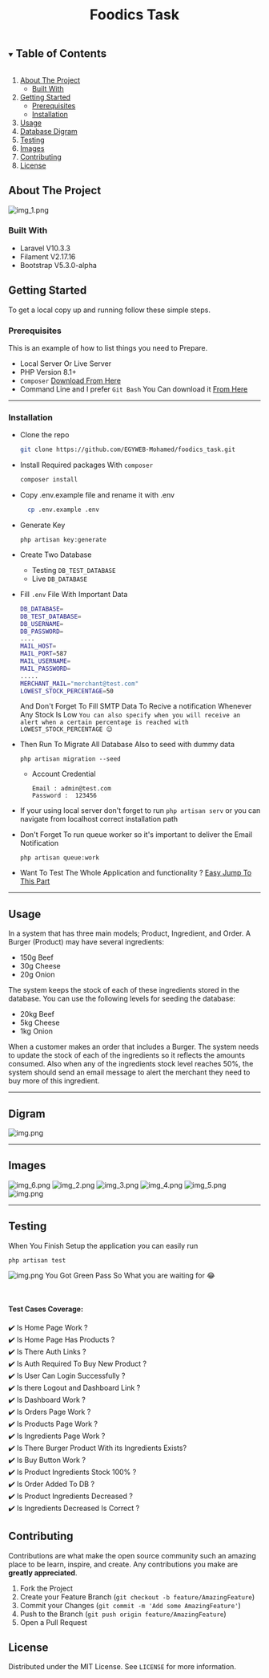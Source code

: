 
<h1 align="center">Foodics Task</h1>

<!-- TABLE OF CONTENTS -->
<details open="open">
  <summary><h2 style="display: inline-block">Table of Contents</h2></summary>
  <ol>
    <li>
      <a href="#about-the-project">About The Project</a>
      <ul>
        <li><a href="#built-with">Built With</a></li>
      </ul>
    </li>
    <li>
      <a href="#getting-started">Getting Started</a>
      <ul>
        <li><a href="#prerequisites">Prerequisites</a></li>
        <li><a href="#installation">Installation</a></li>
      </ul>
    </li>
    <li><a href="#usage">Usage</a></li>
    <li><a href="#digram">Database Digram</a></li>
    <li><a href="#testing">Testing</a></li>
    <li><a href="#images">Images</a></li>
    <li><a href="#contributing">Contributing</a></li>
    <li><a href="#license">License</a></li>
  </ol>
</details>

<!-- ABOUT THE PROJECT -->

## About The Project

![img_1.png](git_images/img_1.png)

### Built With

-   Laravel V10.3.3
-   Filament V2.17.16
-   Bootstrap V5.3.0-alpha

<!-- GETTING STARTED -->

## Getting Started

To get a local copy up and running follow these simple steps.

### Prerequisites

This is an example of how to list things you need to Prepare.

-   Local Server Or Live Server
-   PHP Version 8.1+
-   `Composer` [Download From Here](https://getcomposer.org/download)
-   Command Line and I prefer `Git Bash` You Can download it [From Here](https://git-scm.com/downloads)

<hr>

### Installation

-   Clone the repo
    ```sh
    git clone https://github.com/EGYWEB-Mohamed/foodics_task.git
    ```
-   Install Required packages With `composer`
    ```sh
    composer install
    ```
-   Copy .env.example file and rename it with .env
    ```sh
      cp .env.example .env
    ```
-   Generate Key
    ```ssh
    php artisan key:generate
    ```
-   Create Two Database

    -   Testing `DB_TEST_DATABASE`
    -   Live `DB_DATABASE`

-   Fill `.env` File With Important Data

    ```sh
    DB_DATABASE=
    DB_TEST_DATABASE=
    DB_USERNAME=
    DB_PASSWORD=
    ....
    MAIL_HOST=
    MAIL_PORT=587
    MAIL_USERNAME=
    MAIL_PASSWORD=
    .....
    MERCHANT_MAIL="merchant@test.com"
    LOWEST_STOCK_PERCENTAGE=50
    ```

    And Don't Forget To Fill SMTP Data To Recive a notification Whenever Any Stock Is Low `You can also specify when you will receive an alert when a certain percentage is reached with LOWEST_STOCK_PERCENTAGE 😉`

-   Then Run To Migrate All Database Also to seed with dummy data
    ```ssh
    php artisan migration --seed
    ```
    -   Account Credential
        ```
        Email : admin@test.com
        Password :  123456
        ```
- If your using local server don't forget to run `php artisan serv` or you can navigate from localhost correct installation path

- Don't Forget To run queue worker so it's important to deliver the Email Notification 
    ```ssh
  php artisan queue:work
  ```

-   Want To Test The Whole Application and functionality ? <a href="#testing">Easy Jump To This Part</a>

<hr>

<!-- USAGE EXAMPLES -->

## Usage
In a system that has three main models; Product, Ingredient, and Order.
A Burger (Product) may have several ingredients:
- 150g Beef
- 30g Cheese
- 20g Onion

The system keeps the stock of each of these ingredients stored in the database. You
can use the following levels for seeding the database:
- 20kg Beef
- 5kg Cheese
- 1kg Onion

When a customer makes an order that includes a Burger. The system needs to update the
stock of each of the ingredients so it reflects the amounts consumed.
Also when any of the ingredients stock level reaches 50%, the system should send an
email message to alert the merchant they need to buy more of this ingredient.

<!-- USAGE EXAMPLES -->
<hr>

## Digram
![img.png](git_images/db.png)

<hr>

## Images
![img_6.png](git_images/img_6.png)
![img_2.png](git_images/img_2.png)
![img_3.png](git_images/img_3.png)
![img_4.png](git_images/img_4.png)
![img_5.png](git_images/img_5.png)
![img.png](git_images/notification.png)
<hr>

## Testing
When You Finish Setup the application you can easily run
  ```ssh
  php artisan test
  ```
  ![img.png](git_images/img.png)
You Got Green Pass So What you are waiting for 😂

<br>

 #### Test Cases Coverage:
✔️ Is Home Page Work ? <br>
✔️ Is Home Page Has Products ?<br>
✔️ Is There Auth Links ?<br>
✔️ Is Auth Required To Buy New Product ?<br>
✔️ Is User Can Login Successfully ?<br>
✔️ Is there Logout and Dashboard Link ?<br>
✔️ Is Dashboard Work ?<br>
✔️ Is Orders Page Work ?<br>
✔️ Is Products Page Work ?<br>
✔️ Is Ingredients Page Work ?<br>
✔️ Is There Burger Product With its Ingredients Exists?<br>
️✔️ Is Buy Button Work ?<br>
✔️ Is Product Ingredients Stock 100% ?<br>
✔️ Is Order Added To DB ?<br>
✔️ Is Product Ingredients Decreased ?<br>
✔️ Is Ingredients Decreased Is Correct ?<br>
<!-- CONTRIBUTING -->

## Contributing

Contributions are what make the open source community such an amazing place to be learn, inspire, and create. Any contributions you make are **greatly appreciated**.

1. Fork the Project
2. Create your Feature Branch (`git checkout -b feature/AmazingFeature`)
3. Commit your Changes (`git commit -m 'Add some AmazingFeature'`)
4. Push to the Branch (`git push origin feature/AmazingFeature`)
5. Open a Pull Request

<!-- LICENSE -->

## License

Distributed under the MIT License. See `LICENSE` for more information.
